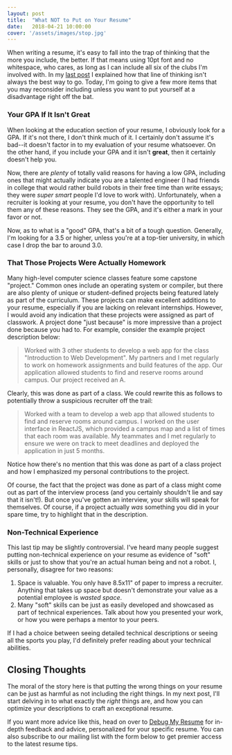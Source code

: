 ```yaml
---
layout: post
title:  "What NOT to Put on Your Resume"
date:   2018-04-21 10:00:00
cover: '/assets/images/stop.jpg'
---
```


When writing a resume, it's easy to fall into the trap of thinking that the more
you include, the better. If that means using 10pt font and no whitespace, who
cares, as long as I can include all six of the clubs I'm involved with. In my
[last post](http://debugmyresume.com/2018/04/11/quality_over_quantity.html) I
explained how that line of thinking isn't always the best way to go. Today, I'm
going to give a few more items that you may reconsider including unless you want
to put yourself at a disadvantage right off the bat.

### Your GPA If It Isn't Great
When looking at the education section of your resume, I obviously look for a
GPA. If it's not there, I don't think much of it. I certainly don't assume it's
bad--it doesn't factor in to my evaluation of your resume whatsoever. On the
other hand, if you include your GPA and it isn't **great**, then it certainly
doesn't help you.

Now, there are *plenty* of totally valid reasons for having a low GPA, including
ones that might actually indicate you are a talented engineer (I had friends in
college that would rather build robots in their free time than write essays;
they were *super smart* people I'd love to work with). Unfortunately, when a
recruiter is looking at your resume, you don't have the opportunity to tell them 
any of these reasons. They see the GPA, and it's either a mark in your favor or
not.

Now, as to what is a "good" GPA, that's a bit of a tough question. Generally,
I'm looking for a 3.5 or higher, unless you're at a top-tier university, in
which case I drop the bar to around 3.0.

### That Those Projects Were Actually Homework
Many high-level computer science classes feature some capstone "project."
Common ones include an operating system or compiler, but there are also plenty
of unique or student-defined projects being featured lately as part of the curriculum.
These projects can make excellent additions to your resume, especially if you
are lacking on relevant internships. However, I would avoid any indication that
these projects were assigned as part of classwork. A project done "just because"
is more impressive than a project done because you had to. For example, consider
the example project description below:

> Worked with 3 other students to develop a web app for the class "Introduction
> to Web Development". My partners and I met regularly to work on homework
> assignments and build features of the app. Our application allowed students
> to find and reserve rooms around campus. Our project received an A.

Clearly, this was done as part of a class. We could rewrite this as follows to
potentially throw a suspicious recruiter off the trail:

> Worked with a team to develop a web app that allowed students to find and
> reserve rooms around campus. I worked on the user interface in ReactJS, which
> provided a campus map and a list of times that each room was available. My
> teammates and I met regularly to ensure we  were on track to meet deadlines
> and deployed the application in just 5 months.

Notice how there's no mention that this was done as part of a class project and
how I emphasized my personal contributions to the project.

Of course, the fact that the project was done as part of a class might come out
as part of the interview process (and you certainly shouldn't lie and say that
it isn't!). But once you've gotten an interview, your skills will speak for
themselves. Of course, if a project actually *was* something you did in your
spare time, try to highlight that in the description.

### Non-Technical Experience
This last tip may be slightly controversial. I've heard many people suggest
putting non-technical experience on your resume as evidence of "soft"
skills or just to show that you're an actual human being and not a robot. I,
personally, disagree for two reasons:

1. Space is valuable. You only have 8.5x11" of paper to impress a recruiter.
Anything that takes up space but doesn't demonstrate your value as a potential
employee is *wasted space*.
2. Many "soft" skills can be just as easily developed and showcased as part of
technical experiences. Talk about how you presented your work, or how you were
perhaps a mentor to your peers.

If I had a choice between seeing detailed technical descriptions or
seeing all the sports you play, I'd definitely prefer reading about your
technical abilities.

## Closing Thoughts
The moral of the story here is that putting the wrong things on your resume
can be just as harmful as not including the right things. In my next post, I'll
start delving in to what exactly the *right* things are, and how you can
optimize your descriptions to craft an exceptional resume.

If you want more advice like this, head on over to
[Debug My Resume](https://debugmyresume.com) for in-depth feedback and advice,
personalized for your specific resume. You can also subscribe to our mailing
list with the form below to get premier access to the latest resume tips.
